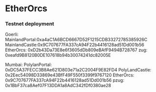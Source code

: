 # EtherOrcs

### Testnet deployment

Goerli:
MainlandPortal:0xa4aC1A6BCD6667D52F1215CDB33272785385926C
MainlandCastle:0x9C707677FA337cA94F22b4416128ad51Dd001b56
EtherOrcs: 0xD2b43Da73E8e6f3605dDb809eBAfF9494B728767
zug: 0xeafd9B8120B0DE107618b94b30074241dc82005E


Mumbai:
PolylanPortal: 0xDC5A37FECC3B8Ae621D803e71a2C2004F9E82FD4
PolyLandCastle: 0x2Eec54098D33869e43BfF49F550f3399f9767120
EtherOrcs: 0x9C707677FA337cA94F22b4416128ad51Dd001b56
pzug: 0x1BbF37ca8Aef07F13DDA1a8AdC342fDf0380ae28